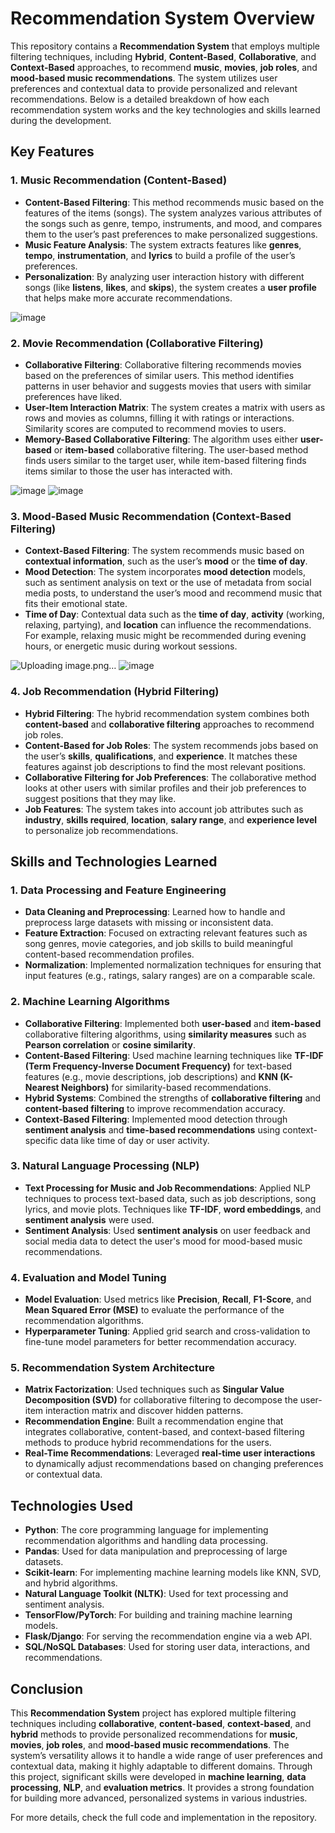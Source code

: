 # Recommendation System Overview

This repository contains a **Recommendation System** that employs multiple filtering techniques, including **Hybrid**, **Content-Based**, **Collaborative**, and **Context-Based** approaches, to recommend **music**, **movies**, **job roles**, and **mood-based music recommendations**. The system utilizes user preferences and contextual data to provide personalized and relevant recommendations. Below is a detailed breakdown of how each recommendation system works and the key technologies and skills learned during the development.

## Key Features

### 1. **Music Recommendation (Content-Based)**
   - **Content-Based Filtering**: This method recommends music based on the features of the items (songs). The system analyzes various attributes of the songs such as genre, tempo, instruments, and mood, and compares them to the user’s past preferences to make personalized suggestions.
   - **Music Feature Analysis**: The system extracts features like **genres**, **tempo**, **instrumentation**, and **lyrics** to build a profile of the user’s preferences.
   - **Personalization**: By analyzing user interaction history with different songs (like **listens**, **likes**, and **skips**), the system creates a **user profile** that helps make more accurate recommendations.

![image](https://github.com/user-attachments/assets/fe4ecaeb-e54c-4f55-91b2-e195a9b924fa)

### 2. **Movie Recommendation (Collaborative Filtering)**
   - **Collaborative Filtering**: Collaborative filtering recommends movies based on the preferences of similar users. This method identifies patterns in user behavior and suggests movies that users with similar preferences have liked.
   - **User-Item Interaction Matrix**: The system creates a matrix with users as rows and movies as columns, filling it with ratings or interactions. Similarity scores are computed to recommend movies to users.
   - **Memory-Based Collaborative Filtering**: The algorithm uses either **user-based** or **item-based** collaborative filtering. The user-based method finds users similar to the target user, while item-based filtering finds items similar to those the user has interacted with.

![image](https://github.com/user-attachments/assets/2305abf2-a02c-4fbe-ae7a-09502e4b1246)
![image](https://github.com/user-attachments/assets/a4fd9eb9-9e28-47e5-b845-0da2004dd590)

### 3. **Mood-Based Music Recommendation (Context-Based Filtering)**
   - **Context-Based Filtering**: The system recommends music based on **contextual information**, such as the user’s **mood** or the **time of day**.
   - **Mood Detection**: The system incorporates **mood detection** models, such as sentiment analysis on text or the use of metadata from social media posts, to understand the user’s mood and recommend music that fits their emotional state.
   - **Time of Day**: Contextual data such as the **time of day**, **activity** (working, relaxing, partying), and **location** can influence the recommendations. For example, relaxing music might be recommended during evening hours, or energetic music during workout sessions.


![Uploading image.png…]()
![image](https://github.com/user-attachments/assets/66498ff7-bd63-4947-9dd2-0d1fe1a36540)

### 4. **Job Recommendation (Hybrid Filtering)**
   - **Hybrid Filtering**: The hybrid recommendation system combines both **content-based** and **collaborative filtering** approaches to recommend job roles. 
   - **Content-Based for Job Roles**: The system recommends jobs based on the user’s **skills**, **qualifications**, and **experience**. It matches these features against job descriptions to find the most relevant positions.
   - **Collaborative Filtering for Job Preferences**: The collaborative method looks at other users with similar profiles and their job preferences to suggest positions that they may like.
   - **Job Features**: The system takes into account job attributes such as **industry**, **skills required**, **location**, **salary range**, and **experience level** to personalize job recommendations.


## Skills and Technologies Learned

### 1. **Data Processing and Feature Engineering**
   - **Data Cleaning and Preprocessing**: Learned how to handle and preprocess large datasets with missing or inconsistent data.
   - **Feature Extraction**: Focused on extracting relevant features such as song genres, movie categories, and job skills to build meaningful content-based recommendation profiles.
   - **Normalization**: Implemented normalization techniques for ensuring that input features (e.g., ratings, salary ranges) are on a comparable scale.

### 2. **Machine Learning Algorithms**
   - **Collaborative Filtering**: Implemented both **user-based** and **item-based** collaborative filtering algorithms, using **similarity measures** such as **Pearson correlation** or **cosine similarity**.
   - **Content-Based Filtering**: Used machine learning techniques like **TF-IDF (Term Frequency-Inverse Document Frequency)** for text-based features (e.g., movie descriptions, job descriptions) and **KNN (K-Nearest Neighbors)** for similarity-based recommendations.
   - **Hybrid Systems**: Combined the strengths of **collaborative filtering** and **content-based filtering** to improve recommendation accuracy.
   - **Context-Based Filtering**: Implemented mood detection through **sentiment analysis** and **time-based recommendations** using context-specific data like time of day or user activity.

### 3. **Natural Language Processing (NLP)**
   - **Text Processing for Music and Job Recommendations**: Applied NLP techniques to process text-based data, such as job descriptions, song lyrics, and movie plots. Techniques like **TF-IDF**, **word embeddings**, and **sentiment analysis** were used.
   - **Sentiment Analysis**: Used **sentiment analysis** on user feedback and social media data to detect the user's mood for mood-based music recommendations.

### 4. **Evaluation and Model Tuning**
   - **Model Evaluation**: Used metrics like **Precision**, **Recall**, **F1-Score**, and **Mean Squared Error (MSE)** to evaluate the performance of the recommendation algorithms.
   - **Hyperparameter Tuning**: Applied grid search and cross-validation to fine-tune model parameters for better recommendation accuracy.

### 5. **Recommendation System Architecture**
   - **Matrix Factorization**: Used techniques such as **Singular Value Decomposition (SVD)** for collaborative filtering to decompose the user-item interaction matrix and discover hidden patterns.
   - **Recommendation Engine**: Built a recommendation engine that integrates collaborative, content-based, and context-based filtering methods to produce hybrid recommendations for the users.
   - **Real-Time Recommendations**: Leveraged **real-time user interactions** to dynamically adjust recommendations based on changing preferences or contextual data.

## Technologies Used
- **Python**: The core programming language for implementing recommendation algorithms and handling data processing.
- **Pandas**: Used for data manipulation and preprocessing of large datasets.
- **Scikit-learn**: For implementing machine learning models like KNN, SVD, and hybrid algorithms.
- **Natural Language Toolkit (NLTK)**: Used for text processing and sentiment analysis.
- **TensorFlow/PyTorch**: For building and training machine learning models.
- **Flask/Django**: For serving the recommendation engine via a web API.
- **SQL/NoSQL Databases**: Used for storing user data, interactions, and recommendations.

## Conclusion

This **Recommendation System** project has explored multiple filtering techniques including **collaborative**, **content-based**, **context-based**, and **hybrid** methods to provide personalized recommendations for **music**, **movies**, **job roles**, and **mood-based music recommendations**. The system’s versatility allows it to handle a wide range of user preferences and contextual data, making it highly adaptable to different domains. Through this project, significant skills were developed in **machine learning**, **data processing**, **NLP**, and **evaluation metrics**. It provides a strong foundation for building more advanced, personalized systems in various industries.

For more details, check the full code and implementation in the repository.
